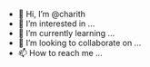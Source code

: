 - 👋 Hi, I’m @charith
- 👀 I’m interested in ...
- 🌱 I’m currently learning ...
- 💞️ I’m looking to collaborate on ...
- 📫 How to reach me ...

<!---
charithshiftfinancial/charithshiftfinancial is a ✨ special ✨ repository because its `README.md` (this file) appears on your GitHub profile.
You can click the Preview link to take a look at your changes.
--->
